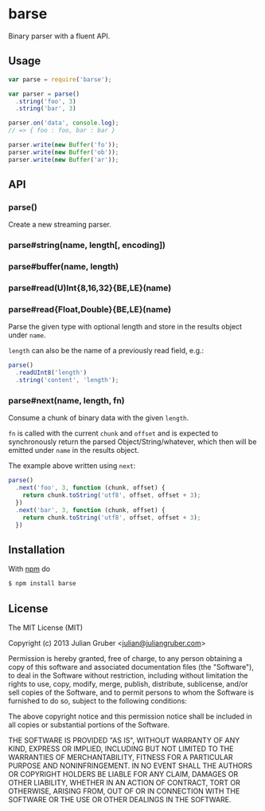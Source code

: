 
# barse

Binary parser with a fluent API.

## Usage

```js
var parse = require('barse');

var parser = parse()
  .string('foo', 3)
  .string('bar', 3)

parser.on('data', console.log);
// => { foo : foo, bar : bar }

parser.write(new Buffer('fo'));
parser.write(new Buffer('ob'));
parser.write(new Buffer('ar'));
```

## API

### parse()

Create a new streaming parser.

### parse#string(name, length[, encoding])
### parse#buffer(name, length)
### parse#read(U)Int{8,16,32}{BE,LE}(name)
### parse#read{Float,Double}{BE,LE}(name)

Parse the given type with optional length and store in the results object under
`name`.

`length` can also be the name of a previously read field, e.g.:

```js
parse()
  .readUInt8('length')
  .string('content', 'length');
```

### parse#next(name, length, fn)

Consume a chunk of binary data with the given `length`.

`fn` is called with the current `chunk` and `offset` and is expected to synchronously return the parsed Object/String/whatever, which then will be emitted under `name` in the results object.

The example above written using `next`:

```js
parse()
  .next('foo', 3, function (chunk, offset) {
    return chunk.toString('utf8', offset, offset + 3);
  })
  .next('bar', 3, function (chunk, offset) {
    return chunk.toString('utf8', offset, offset + 3);
  })
```

## Installation

With [npm](http://npmjs.org) do

```bash
$ npm install barse
```

## License

The MIT License (MIT)

Copyright (c) 2013 Julian Gruber &lt;julian@juliangruber.com&gt;

Permission is hereby granted, free of charge, to any person obtaining a copy
of this software and associated documentation files (the "Software"), to deal
in the Software without restriction, including without limitation the rights
to use, copy, modify, merge, publish, distribute, sublicense, and/or sell
copies of the Software, and to permit persons to whom the Software is
furnished to do so, subject to the following conditions:

The above copyright notice and this permission notice shall be included in
all copies or substantial portions of the Software.

THE SOFTWARE IS PROVIDED "AS IS", WITHOUT WARRANTY OF ANY KIND, EXPRESS OR
IMPLIED, INCLUDING BUT NOT LIMITED TO THE WARRANTIES OF MERCHANTABILITY,
FITNESS FOR A PARTICULAR PURPOSE AND NONINFRINGEMENT. IN NO EVENT SHALL THE
AUTHORS OR COPYRIGHT HOLDERS BE LIABLE FOR ANY CLAIM, DAMAGES OR OTHER
LIABILITY, WHETHER IN AN ACTION OF CONTRACT, TORT OR OTHERWISE, ARISING FROM,
OUT OF OR IN CONNECTION WITH THE SOFTWARE OR THE USE OR OTHER DEALINGS IN
THE SOFTWARE.
